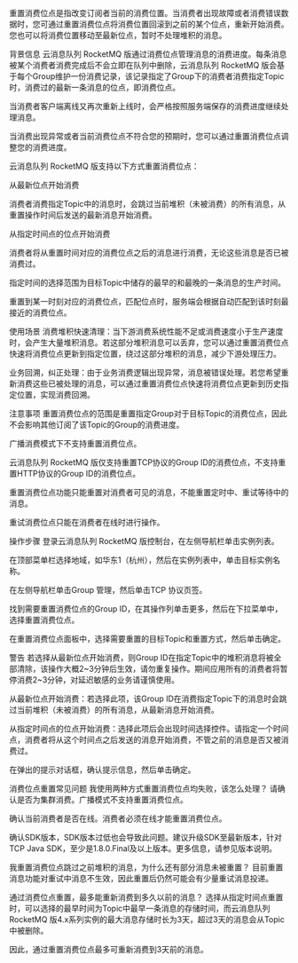 重置消费位点是指改变订阅者当前的消费位置。当消费者出现故障或者消费错误数据时，您可通过重置消费位点将消费位置回滚到之前的某个位点，重新开始消费。您也可以将消费位置移动至最新位点，暂时不处理堆积的消息。

背景信息
云消息队列 RocketMQ 版通过消费位点管理消息的消费进度。每条消息被某个消费者消费完成后不会立即在队列中删除，云消息队列 RocketMQ 版会基于每个Group维护一份消费记录，该记录指定了Group下的消费者消费指定Topic时，消费过的最新一条消息的位点，即消费位点。

当消费者客户端离线又再次重新上线时，会严格按照服务端保存的消费进度继续处理消息。

当消费出现异常或者当前消费位点不符合您的预期时，您可以通过重置消费位点调整您的消费进度。

云消息队列 RocketMQ 版支持以下方式重置消费位点：

从最新位点开始消费

消费者消费指定Topic中的消息时，会跳过当前堆积（未被消费）的所有消息，从重置操作时间后发送的最新消息开始消费。

从指定时间点的位点开始消费

消费者将从重置时间对应的消费位点之后的消息进行消费，无论这些消息是否已被消费过。

指定时间的选择范围为目标Topic中储存的最早的和最晚的一条消息的生产时间。

重置到某一时刻对应的消费位点，匹配位点时，服务端会根据自动匹配到该时刻最接近的消费位点。

使用场景
消费堆积快速清理：当下游消费系统性能不足或消费速度小于生产速度时，会产生大量堆积消息。若这部分堆积消息可以丢弃，您可以通过重置消费位点快速将消费位点更新到指定位置，绕过这部分堆积的消息，减少下游处理压力。

业务回溯，纠正处理：由于业务消费逻辑出现异常，消息被错误处理。若您希望重新消费这些已被处理的消息，可以通过重置消费位点快速将消费位点更新到历史指定位置，实现消费回溯。

注意事项
重置消费位点的范围是重置指定Group对于目标Topic的消费位点，因此不会影响其他订阅了该Topic的Group的消费进度。

广播消费模式下不支持重置消费位点。

云消息队列 RocketMQ 版仅支持重置TCP协议的Group ID的消费位点，不支持重置HTTP协议的Group ID的消费位点。

重置消费位点功能只能重置对消费者可见的消息，不能重置定时中、重试等待中的消息。

重试消费位点只能在消费者在线时进行操作。

操作步骤
登录云消息队列 RocketMQ 版控制台，在左侧导航栏单击实例列表。

在顶部菜单栏选择地域，如华东1（杭州），然后在实例列表中，单击目标实例名称。

在左侧导航栏单击Group 管理，然后单击TCP 协议页签。

找到需要重置消费位点的Group ID，在其操作列单击更多，然后在下拉菜单中，选择重置消费位点。

在重置消费位点面板中，选择需要重置的目标Topic和重置方式，然后单击确定。

警告
若选择从最新位点开始消费，则Group ID在指定Topic中的堆积消息将被全部清除，该操作大概2~3分钟后生效，请勿重复操作。期间应用所有的消费者将暂停消费2~3分钟，对延迟敏感的业务请谨慎使用。

从最新位点开始消费：若选择此项，该Group ID在消费指定Topic下的消息时会跳过当前堆积（未被消费）的所有消息，从最新消息开始消费。

从指定时间点的位点开始消费：选择此项后会出现时间选择控件。请指定一个时间点，消费者将从这个时间点之后发送的消息开始消费，不管之前的消息是否又被消费过。

在弹出的提示对话框，确认提示信息，然后单击确定。

消费位点重置常见问题
我使用两种方式重置消费位点均失败，该怎么处理？
请确认是否为集群消费。广播模式不支持重置消费位点。

确认当前消费者是否在线。消费者必须在线才能重置消费位点。

确认SDK版本，SDK版本过低也会导致此问题。建议升级SDK至最新版本，针对TCP Java SDK，至少是1.8.0.Final及以上版本。更多信息，请参见版本说明。

我重置消费位点跳过之前堆积的消息，为什么还有部分消息未被重置？
目前重置消息功能对重试中消息不生效，因此重置后仍然可能会有少量重试消息投递。

通过消费位点重置，最多能重新消费到多久以前的消息？
选择从指定时间点重置时，可以选择的最早时间为Topic中最早一条消息的存储时间，而云消息队列 RocketMQ 版4.x系列实例的最大消息存储时长为3天，超过3天的消息会从Topic中被删除。

因此，通过重置消费位点最多可重新消费到3天前的消息。